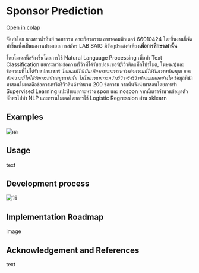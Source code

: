 # Sponsor Prediction
[Open in colap](https://colab.research.google.com/drive/1FIGjyhumlPi2tGhXjdmYPoSsAFTcz4qL?usp=sharing)

จัดทำโดย นางสาวน้ำทิพย์ ชอบธรรม คณะวิศวกรรม สาขาคอมพิวเตอร์ 66010424
โดยชิ้นงานนี้จัดทำขึ้นเพื่อเป็นผลงานประกอบการสมัคร LAB SAIG มีวัตถุประสงค์เพียง**เพื่อการศึกษาเท่านั้น**

โดยโมเดลนี้สร้างขึ้นโดยการใช้ Natural Language Processing เพื่อทำ Text Classification แยกระหว่างข้อความรีวิวที่ได้รับสปอนเซอร์(รีวิวติดแท็กโปรโมต, โฆษณา)และข้อความที่ไม่ได้รับสปอนเซอร์ 
*โดยผลที่ได้เป็นเพียงการแยกระหว่างข้อความที่ได้รับการสนับสนุน และข้อความที่ไม่ได้รับการสนันสนุนเท่านั้น ไม่ใช่การแยกระหว่างรีวิวจริงรีวิวปลอมแตกอย่างใด* 
ข้อมูลที่นำมาสอนโมเดลคือข้อความทวิตรีวิวสินค้าจำนวน 200 ข้อความ จากนั้นจึงนำมาสอนโดยการทำ Supervised Learning แปะป้ายแยกระหว่าง spon และ nospon จากนั้นเราจำนวนข้อมูลตัวอักษรไปทำ NLP และเทรนโมเดลโดยการใช้ Logistic Regression ผ่าน sklearn

## Examples
![ผล](https://github.com/namthip06/sponser_predict/assets/116744483/41cae875-2f48-4abe-95cc-0683e6272863)

## Usage
text

## Development process
![วิธี](https://github.com/namthip06/sponser_predict/assets/116744483/2a1ef3c0-9e9a-4417-9248-46a8e2b33452)

## Implementation Roadmap
image

## Acknowledgement and References
text

